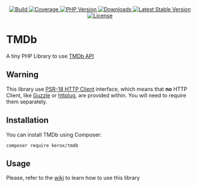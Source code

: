 <div align="center">
    <a href="https://github.com/ker0x/tmdb/actions" title="Build">
        <img src="https://img.shields.io/github/workflow/status/ker0x/tmdb/ci?style=for-the-badge" alt="Build">
    </a>
    <a href="https://codecov.io/gh/ker0x/tmdb/" title="Coverage">
        <img src="https://img.shields.io/codecov/c/gh/ker0x/tmdb?style=for-the-badge" alt="Coverage">
    </a>
    <a href="https://php.net" title="PHP Version">
        <img src="https://img.shields.io/badge/php-%3E%3D%208.1-8892BF.svg?style=for-the-badge" alt="PHP Version">
    </a>
    <a href="https://packagist.org/packages/kerox/tmdb" title="Downloads">
        <img src="https://img.shields.io/packagist/dt/kerox/tmdb.svg?style=for-the-badge" alt="Downloads">
    </a>
    <a href="https://packagist.org/packages/kerox/tmdb" title="Latest Stable Version">
        <img src="https://img.shields.io/packagist/v/kerox/tmdb.svg?style=for-the-badge" alt="Latest Stable Version">
    </a>
    <a href="https://packagist.org/packages/kerox/tmdb" title="License">
        <img src="https://img.shields.io/packagist/l/kerox/tmdb.svg?style=for-the-badge" alt="License">
    </a>
</div>

# TMDb

A tiny PHP Library to use [TMDb API](https://developers.themoviedb.org/3/getting-started/introduction)

## Warning

This library use [PSR-18 HTTP Client](https://www.php-fig.org/psr/psr-18/) interface, which means that **no** HTTP Client, like [Guzzle](https://github.com/guzzle/guzzle) or [httplug](https://github.com/php-http/httplug), are provided within. You will need to require them separately.

## Installation

You can install TMDb using Composer:

```
composer require kerox/tmdb
```

## Usage

Please, refer to the [wiki](https://github.com/ker0x/tmdb/wiki) to learn how to use this library
